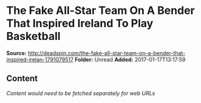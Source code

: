 # The Fake All-Star Team On A Bender That Inspired Ireland To Play Basketball

**Source:** http://deadspin.com/the-fake-all-star-team-on-a-bender-that-inspired-irelan-1791079517
**Folder:** Unread
**Added:** 2017-01-17T13:17:59




## Content
*Content would need to be fetched separately for web URLs*
